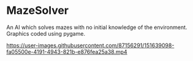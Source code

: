 # MazeSolver

An AI which solves mazes with no initial knowledge of the environment. Graphics coded using pygame.

https://user-images.githubusercontent.com/87156291/151639098-fa05500e-4191-4943-821b-e876fea25a38.mp4

